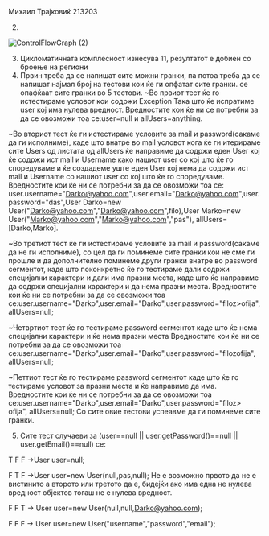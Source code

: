 Михаил Трајковиќ 213203

2. 

![ControlFlowGraph (2)](https://github.com/Miki007a/SI_2023_lab2_213203/assets/127977697/964e98af-29cb-4ac7-835e-ca1543a31c0d)

3. Цикломатичната комплесност изнесува 11, резултатот е добиен со броење на региони 
4. Првин треба да се напишат сите можни гранки, па потоа треба да се напишат најмал број на тестови кои ќе ги опфатат сите гранки. се опафќаат сите гранки во 5 тестови. 
~Во првиот тест ќе го истестираме условот кои содржи Exception Така што ќе испратиме user кој има нулева вредност.
Вредностите кои ќе ни се потребни за да се овозможи тоа се:user=null и allUsers=anything.

~Во вториот тест ќе ги истестираме условите за mail и password(сакаме да ги исполниме), каде што внатре во mail условот кога ќе ги итерираме сите Users од листата од allUsers ќе направиме да содржи еден User кој ќе содржи ист mail и Username како нашиот user со кој што ќе го споредуваме и ќе создадеме уште еден User кој нема да содржи ист mail и Username со нашиот user со кој што ќе го споредуваме. Вредностите кои ќе ни се потребни за да се овозможи тоа се: user.username="Darko@yahoo.com",user.email="Darko@yahoo.com",user.password="das",User Darko=new User("Darko@yahoo.com","Darko@yahoo.com",filo),User Marko=new User("Marko@yahoo.com","Marko@yahoo.com","pas"), allUsers=[Darko,Marko].

~Во третиот тест ќе ги истестираме условите за mail и password(сакаме да не ги исполниме), со цел да ги поминеме сите гранки кои не сме ги прошле и да дополнително поминеме други гранки внатре во password сегментот, каде што поконкретно ќе го тестираме дали содржи специјални карактери и дали има празни места, каде што ќе направиме да содржи специјални карактери и да нема празни места.
Вредностите кои ќе ни се потребни за да се овозможи тоа се:user.username="Darko",user.email="Darko",user.password="filoz>ofija", allUsers=null;

~Четвртиот тест ќе го тестираме password сегментот каде што ќе нема специјални карактери и ќе нема празни места
Вредностите кои ќе ни се потребни за да се овозможи тоа се:user.username="Darko",user.email="Darko",user.password="filozofija", allUsers=null;

~Петтиот тест ќе го тестираме password сегментот каде што ќе го тестираме условот за празни места и ќе направиме да има.
Вредностите кои ќе ни се потребни за да се овозможи тоа се:user.username="Darko",user.email="Darko",user.password="filoz> ofija", allUsers=null;
Со сите овие тестови успеавме да ги поминеме сите гранки.

5. Сите тест случаеви за (user==null || user.getPassword()==null || user.getEmail()==null) се:
 
 T F F ->User user=null;
 
 F T F ->User user=new User(null,pas,null); Не е возможно првото да не е вистинито а второто или третото да е, бидејќи ако има една не нулева вредност објектов тогаш не е нулева вредност.
 
 F F T -> User user=new User(null,null,Darko@yahoo.com);
 
 F F F -> User user=new User("username","password","email");



